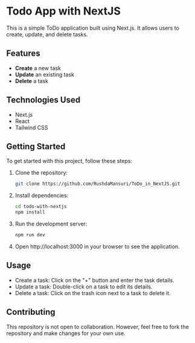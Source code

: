 # Todo App with NextJS

This is a simple ToDo application built using Next.js. It allows users to create, update, and delete tasks.

## Features

- **Create** a new task
- **Update** an existing task
- **Delete** a task

## Technologies Used

- Next.js
- React
- Tailwind CSS

## Getting Started

To get started with this project, follow these steps:

1. Clone the repository:

   ```bash
   git clone https://github.com/RushdaMansuri/ToDo_in_NextJS.git

   ```

2. Install dependencies:

   ```bash
   cd todo-with-nextjs
   npm install

   ```

3. Run the development server:

   ```bash
   npm run dev

   ```

4. Open http://localhost:3000 in your browser to see the application.

## Usage

- Create a task: Click on the "+" button and enter the task details.
- Update a task: Double-click on a task to edit its details.
- Delete a task: Click on the trash icon next to a task to delete it.

## Contributing

This repository is not open to collaboration. However, feel free to fork the repository and make changes for your own use.
